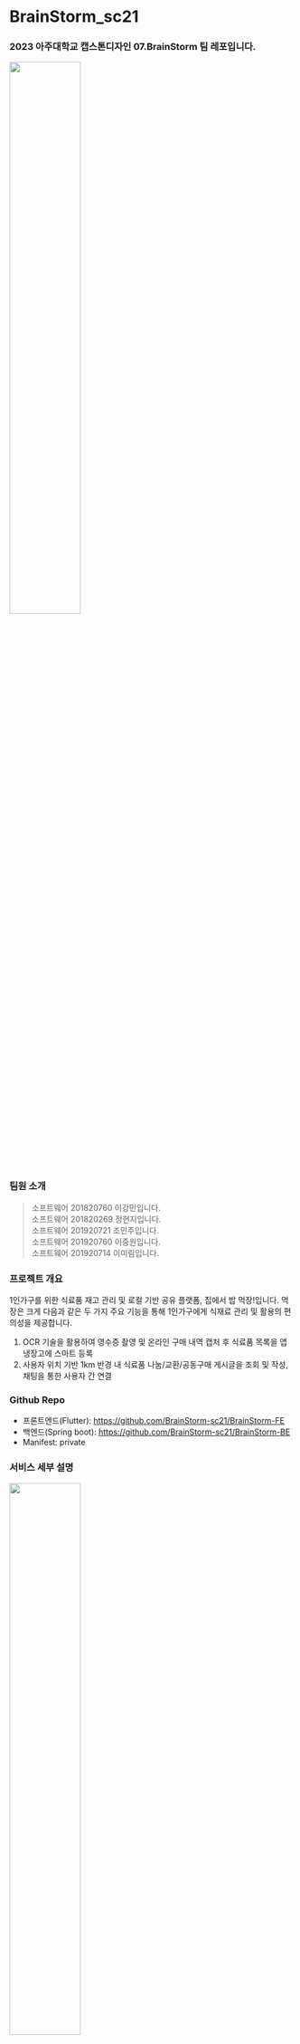 # BrainStorm_sc21

### 2023 아주대학교 캡스톤디자인 07.BrainStorm 팀 레포입니다.

<img width="50%" src="https://github.com/BrainStorm-sc21/BrainStorm_sc21/assets/101620252/1ac5bdb0-1177-4111-a0ad-0b0a9c0e156c">


### 팀원 소개

> 소프트웨어 201820760 이강민입니다.  
소프트웨어 201820269 정현지입니다.  
소프트웨어 201920721 조민주입니다.  
소프트웨어 201920760 이중원입니다.  
소프트웨어 201920714 이미림입니다. 



### 프로젝트 개요

1인가구를 위한 식료품 재고 관리 및 로컬 기반 공유 플랫폼, 집에서 밥 먹장!입니다.
먹장은 크게 다음과 같은 두 가지 주요 기능을 통해 1인가구에게 식재료 관리 및 활용의 편의성을 제공합니다.

1. OCR 기술을 활용하여 영수증 촬영 및 온라인 구매 내역 캡처 후 식료품 목록을 앱 냉장고에 스마트 등록
2. 사용자 위치 기반 1km 반경 내 식료품 나눔/교환/공동구매 게시글을 조회 및 작성, 채팅을 통한 사용자 간 연결


### Github Repo

- 프론트엔드(Flutter): https://github.com/BrainStorm-sc21/BrainStorm-FE
- 백엔드(Spring boot): https://github.com/BrainStorm-sc21/BrainStorm-BE
- Manifest: private


### 서비스 세부 설명

<img width="50%" src="https://github.com/BrainStorm-sc21/BrainStorm_sc21/assets/101620252/76dff5f2-5f1c-43bd-9d4e-fcca4502f4a0">

